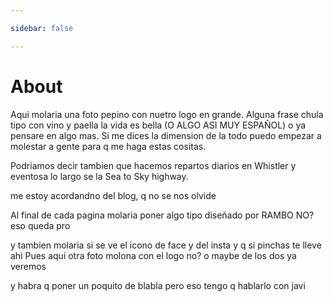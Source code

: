 ```yaml
---

sidebar: false

---
```


# About

Aqui molaria una foto pepino con nuetro logo en grande.  Alguna frase chula tipo con vino y paella la vida es bella (O ALGO ASI MUY ESPAÑOL) o ya pensare en algo mas.  Si me dices la dimension de la todo puedo empezar a molestar a gente para q me haga estas cositas. 


Podriamos decir tambien que hacemos repartos diarios en Whistler y eventosa lo largo se la Sea to Sky highway. 


me estoy acordandno del blog, q no se nos olvide 



Al final de cada pagina molaria poner algo tipo diseñado por RAMBO NO? eso queda pro

y tambien molaria si se ve el icono de face y del insta y q si pinchas te lleve ahi 
Pues aqui otra foto molona con el logo no? o maybe de los dos ya veremos


y habra q poner un poquito de blabla pero eso tengo q hablarlo con javi



